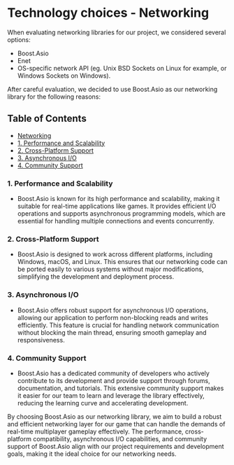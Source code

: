 # Technology choices - Networking

When evaluating networking libraries for our project, we considered several options:
- Boost.Asio
- Enet
- OS-specific network API (eg. Unix
BSD Sockets on Linux for example, or Windows Sockets on Windows).

After careful evaluation, we decided to use Boost.Asio as our networking library for the following reasons:

## Table of Contents

   * [Networking](#networking)
   * [1. Performance and Scalability](#1-performance-and-scalability)
   * [2. Cross-Platform Support](#2-cross-platform-support)
   * [3. Asynchronous I/O](#3-asynchronous-io)
   * [4. Community Support](#4-community-support)

### 1. Performance and Scalability

- Boost.Asio is known for its high performance and scalability, making it suitable for real-time applications like games. It provides efficient I/O operations and supports asynchronous programming models, which are essential for handling multiple connections and events concurrently.

### 2. Cross-Platform Support

- Boost.Asio is designed to work across different platforms, including Windows, macOS, and Linux. This ensures that our networking code can be ported easily to various systems without major modifications, simplifying the development and deployment process.

### 3. Asynchronous I/O

- Boost.Asio offers robust support for asynchronous I/O operations, allowing our application to perform non-blocking reads and writes efficiently. This feature is crucial for handling network communication without blocking the main thread, ensuring smooth gameplay and responsiveness.

### 4. Community Support

- Boost.Asio has a dedicated community of developers who actively contribute to its development and provide support through forums, documentation, and tutorials. This extensive community support makes it easier for our team to learn and leverage the library effectively, reducing the learning curve and accelerating development.

By choosing Boost.Asio as our networking library, we aim to build a robust and efficient networking layer for our game that can handle the demands of real-time multiplayer gameplay effectively. The performance, cross-platform compatibility, asynchronous I/O capabilities, and community support of Boost.Asio align with our project requirements and development goals, making it the ideal choice for our networking needs.